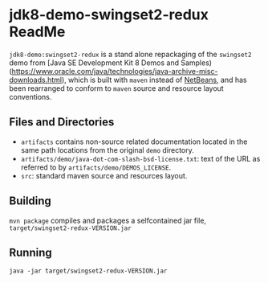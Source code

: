# jdk8-demo-swingset2-redux ReadMe

`jdk8-demo:swingset2-redux` is a stand alone repackaging of the `swingset2` demo from [Java SE Development Kit 8 Demos and Samples)(https://www.oracle.com/java/technologies/java-archive-misc-downloads.html),
which is built with `maven` instead of [NetBeans](https://netbeans.apache.org/front/main/index.html), and has been rearranged to conform to `maven` source and resource layout conventions.


## Files and Directories

 - `artifacts` contains non-source related documentation located in the same path locations from the original `demo` directory.
 - `artifacts/demo/java-dot-com-slash-bsd-license.txt`: text of the URL as referred to by `artifacts/demo/DEMOS_LICENSE`.
 - `src`: standard maven source and resources layout.


## Building

`mvn package` compiles and packages a selfcontained jar file, `target/swingset2-redux-VERSION.jar`
 
## Running

`java -jar target/swingset2-redux-VERSION.jar` 
